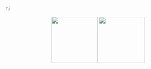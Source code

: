 hi
<p align="center">
	<img height=125 src="https://github-readme-stats-zeta-umber-58.vercel.app/api/wakatime?username=gursh&api_domain=wakapi.dev/api&theme=aura&custom_title=Last%2030%20Days&layout=compact&langs_count=8&hide_progress=true&hide_border=true&hide=unknown&range=last_30_days" />
	<img height=125 src="https://github-readme-stats-zeta-umber-58.vercel.app/api?username=gursheyss&show_icons=true&text_bold=false&theme=aura&locale=en&count_private=true&hide_rank=true&hide=issues,contribs&card_width=450&hide_border=true&custom_title=Github%20Stats" />
</p>
